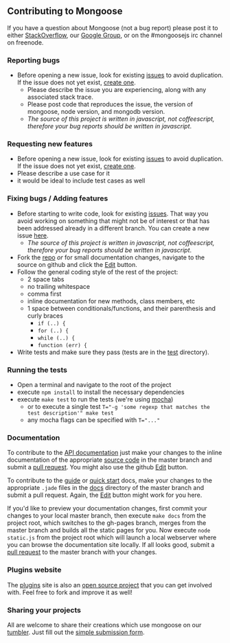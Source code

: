 ## Contributing to Mongoose

If you have a question about Mongoose (not a bug report) please post it to either [StackOverflow](http://stackoverflow.com/questions/tagged/mongoose), our [Google Group](http://groups.google.com/group/mongoose-orm), or on the #mongoosejs irc channel on freenode.

### Reporting bugs

- Before opening a new issue, look for existing [issues](https://github.com/learnboost/mongoose/issues) to avoid duplication. If the issue does not yet exist, [create one](https://github.com/learnboost/mongoose/issues/new).
  - Please describe the issue you are experiencing, along with any associated stack trace.
  - Please post code that reproduces the issue, the version of mongoose, node version, and mongodb version.
  - _The source of this project is written in javascript, not coffeescript, therefore your bug reports should be written in javascript_. 

### Requesting new features

- Before opening a new issue, look for existing [issues](https://github.com/learnboost/mongoose/issues) to avoid duplication. If the issue does not yet exist, [create one](https://github.com/learnboost/mongoose/issues/new).
- Please describe a use case for it
- it would be ideal to include test cases as well

### Fixing bugs / Adding features

- Before starting to write code, look for existing [issues](https://github.com/learnboost/mongoose/issues). That way you avoid working on something that might not be of interest or that has been addressed already in a different branch. You can create a new issue [here](https://github.com/learnboost/mongoose/issues/new).
  - _The source of this project is written in javascript, not coffeescript, therefore your bug reports should be written in javascript_. 
- Fork the [repo](https://github.com/learnboost/mongoose) _or_ for small documentation changes, navigate to the source on github and click the [Edit](https://github.com/blog/844-forking-with-the-edit-button) button.
- Follow the general coding style of the rest of the project:
  - 2 space tabs
  - no trailing whitespace
  - comma first
  - inline documentation for new methods, class members, etc
  - 1 space between conditionals/functions, and their parenthesis and curly braces
    - `if (..) {`
    - `for (..) {`
    - `while (..) {`
    - `function (err) {`
- Write tests and make sure they pass (tests are in the [test](https://github.com/LearnBoost/mongoose/tree/master/test) directory).

### Running the tests
- Open a terminal and navigate to the root of the project
- execute `npm install` to install the necessary dependencies
- execute `make test` to run the tests (we're using [mocha](http://mochajs.org/))
  - or to execute a single test `T="-g 'some regexp that matches the test description'" make test`
  - any mocha flags can be specified with `T="..."`

### Documentation

To contribute to the [API documentation](http://mongoosejs.com/docs/api.html) just make your changes to the inline documentation of the appropriate [source code](https://github.com/LearnBoost/mongoose/tree/master/lib) in the master branch and submit a [pull request](https://help.github.com/articles/using-pull-requests/). You might also use the github [Edit](https://github.com/blog/844-forking-with-the-edit-button) button.

To contribute to the [guide](http://mongoosejs.com/docs/guide.html) or [quick start](http://mongoosejs.com/docs/index.html) docs, make your changes to the appropriate `.jade` files in the [docs](https://github.com/LearnBoost/mongoose/tree/master/docs) directory of the master branch and submit a pull request. Again, the [Edit](https://github.com/blog/844-forking-with-the-edit-button) button might work for you here.

If you'd like to preview your documentation changes, first commit your changes to your local master branch, then execute `make docs` from the project root, which switches to the gh-pages branch, merges from the master branch and builds all the static pages for you. Now execute `node static.js` from the project root which will launch a local webserver where you can browse the documentation site locally. If all looks good, submit a [pull request](https://help.github.com/articles/using-pull-requests/) to the master branch with your changes.

### Plugins website

The [plugins](http://plugins.mongoosejs.com/) site is also an [open source project](https://github.com/aheckmann/mongooseplugins) that you can get involved with. Feel free to fork and improve it as well!

### Sharing your projects

All are welcome to share their creations which use mongoose on our [tumbler](http://mongoosejs.tumblr.com/). Just fill out the [simple submission form](http://mongoosejs.tumblr.com/submit).

